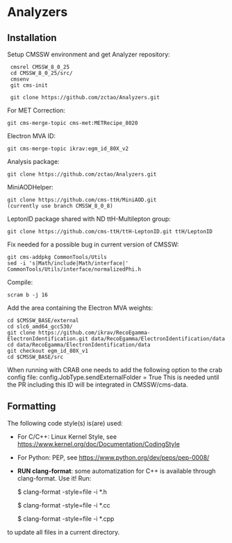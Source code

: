 # Analyzers

## Installation

Setup CMSSW environment and get Analyzer repository:

	 cmsrel CMSSW_8_0_25
     cd CMSSW_8_0_25/src/
     cmsenv
     git cms-init

     git clone https://github.com/zctao/Analyzers.git

For MET Correction:
	
	git cms-merge-topic cms-met:METRecipe_8020

Electron MVA ID:

	git cms-merge-topic ikrav:egm_id_80X_v2

Analysis package:

	git clone https://github.com/zctao/Analyzers.git

MiniAODHelper:

	git clone https://github.com/cms-ttH/MiniAOD.git
	(currently use branch CMSSW_8_0_8)

LeptonID package shared with ND ttH-Multilepton group:

	git clone https://github.com/cms-ttH/ttH-LeptonID.git ttH/LeptonID

Fix needed for a possible bug in current version of CMSSW:

	git cms-addpkg CommonTools/Utils
	sed -i 's|Math/include|Math/interface|' CommonTools/Utils/interface/normalizedPhi.h

Compile:

	scram b -j 16

Add the area containing the Electron MVA weights:

	cd $CMSSW_BASE/external
	cd slc6_amd64_gcc530/
	git clone https://github.com/ikrav/RecoEgamma-ElectronIdentification.git data/RecoEgamma/ElectronIdentification/data
	cd data/RecoEgamma/ElectronIdentification/data
	git checkout egm_id_80X_v1
	cd $CMSSW_BASE/src

When running with CRAB one needs to add the following option to the crab config file: config.JobType.sendExternalFolder = True This is needed until the PR including this ID will be integrated in CMSSW/cms-data.

## Formatting

The following code style(s) is(are) used:

* For C/C++: Linux Kernel Style, see
https://www.kernel.org/doc/Documentation/CodingStyle

* For Python: PEP, see https://www.python.org/dev/peps/pep-0008/

* **RUN clang-format**: some automatization for C++ is available through
clang-format. Use it! Run:

	$ clang-format -style=file -i *.h

	$ clang-format -style=file -i *.cc

	$ clang-format -style=file -i *.cpp

to update all files in a current directory.